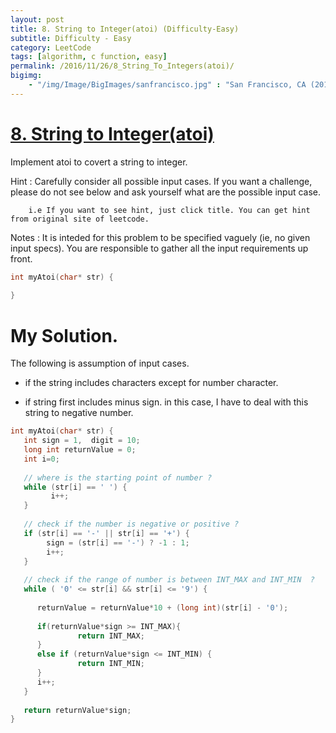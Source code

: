 ```yaml
---
layout: post
title: 8. String to Integer(atoi) (Difficulty-Easy)
subtitle: Difficulty - Easy
category: LeetCode
tags: [algorithm, c function, easy]
permalink: /2016/11/26/8_String_To_Integers(atoi)/
bigimg: 
    - "/img/Image/BigImages/sanfrancisco.jpg" : "San Francisco, CA (2016)"
---
```


# [8. String to Integer(atoi)](https://leetcode.com/problems/string-to-integer-atoi/)

Implement atoi to covert a string to integer.

Hint  : Carefully consider all possible input cases. If you want a challenge, please do not see below and ask yourself what are the possible input case.

        i.e If you want to see hint, just click title. You can get hint from original site of leetcode.

Notes : It is inteded for this problem to be specified vaguely (ie, no given input specs). You are responsible to gather all the input requirements up front.

```c
int myAtoi(char* str) {
    
}
```

# My Solution. 

 The following is assumption of input cases. 
 
 - if the string includes characters except for number character. 
 
 - if string first includes minus sign. in this case, I have to deal with this string to negative number.  


```c
int myAtoi(char* str) {
   int sign = 1,  digit = 10;
   long int returnValue = 0; 
   int i=0; 
   
   // where is the starting point of number ?
   while (str[i] == ' ') {
         i++;
   }
   
   // check if the number is negative or positive ?
   if (str[i] == '-' || str[i] == '+') {
        sign = (str[i] == '-') ? -1 : 1;
        i++;
   }
   
   // check if the range of number is between INT_MAX and INT_MIN  ?
   while ( '0' <= str[i] && str[i] <= '9') {
      
      returnValue = returnValue*10 + (long int)(str[i] - '0');
      
      if(returnValue*sign >= INT_MAX){
               return INT_MAX;
      }
      else if (returnValue*sign <= INT_MIN) {
               return INT_MIN;
      }
      i++;
   }
   
   return returnValue*sign;
}
```
